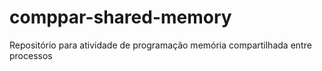 # comppar-shared-memory
Repositório para atividade de programação memória compartilhada entre processos

